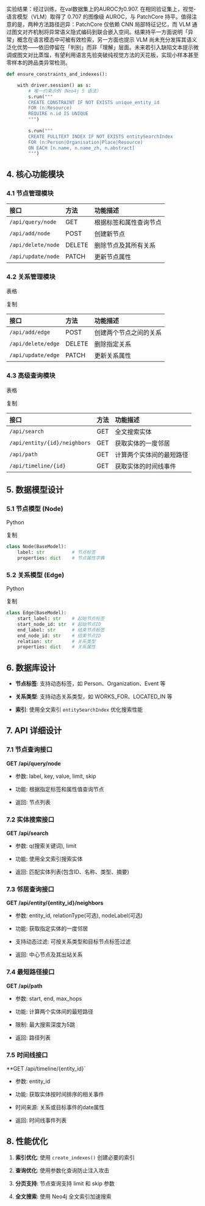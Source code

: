 实验结果：经过训练，在val数据集上的AUROC为0.907.
在相同验证集上，视觉-语言模型（VLM）取得了 0.707 的图像级 AUROC，与 PatchCore 持平。值得注意的是，两种方法路径迥异：PatchCore 仅依赖 CNN 局部特征记忆，而 VLM 通过图文对齐机制将异常语义隐式编码到联合嵌入空间。结果持平一方面说明「异常」概念在语言模态中可被有效检索，另一方面也提示 VLM 尚未充分发挥其语义泛化优势——依旧停留在「判别」而非「理解」层面。未来若引入缺陷文本提示微调或图文对比蒸馏，有望利用语言先验突破纯视觉方法的天花板，实现小样本甚至零样本的跨品类异常检测。
```python
def ensure_constraints_and_indexes():

    with driver.session() as s:
        # 唯一约束示例（Neo4j 5 语法）
        s.run("""
        CREATE CONSTRAINT IF NOT EXISTS unique_entity_id
        FOR (n:Resource)
        REQUIRE n.id IS UNIQUE
        """)
        
        s.run("""
        CREATE FULLTEXT INDEX IF NOT EXISTS entitySearchIndex
        FOR (n:Person|Organisation|Place|Resource)
        ON EACH [n.name, n.name_zh, n.abstract]
        """)
```
## 4. 核心功能模块

### 4.1 节点管理模块


|接口|方法|功能描述|
|:--|:--|:--|
|`/api/query/node`|GET|根据标签和属性查询节点|
|`/api/add/node`|POST|创建新节点|
|`/api/delete/node`|DELETE|删除节点及其所有关系|
|`/api/update/node`|PATCH|更新节点属性|

### 4.2 关系管理模块

表格

复制

|接口|方法|功能描述|
|:--|:--|:--|
|`/api/add/edge`|POST|创建两个节点之间的关系|
|`/api/delete/edge`|DELETE|删除指定关系|
|`/api/update/edge`|PATCH|更新关系属性|

### 4.3 高级查询模块

表格

复制

|接口|方法|功能描述|
|:--|:--|:--|
|`/api/search`|GET|全文搜索实体|
|`/api/entity/{id}/neighbors`|GET|获取实体的一度邻居|
|`/api/path`|GET|计算两个实体间的最短路径|
|`/api/timeline/{id}`|GET|获取实体的时间线事件|

## 5. 数据模型设计

### 5.1 节点模型 (Node)

Python

复制

```python
class Node(BaseModel):
    label: str          # 节点标签
    properties: dict    # 节点属性字典
```

### 5.2 关系模型 (Edge)

Python

复制

```python
class Edge(BaseModel):
    start_label: str    # 起始节点标签
    start_node_id: str  # 起始节点ID
    end_label: str      # 结束节点标签
    end_node_id: str    # 结束节点ID
    relation: str       # 关系类型
    properties: dict    # 关系属性
```

## 6. 数据库设计

- **节点标签**: 支持动态标签，如 Person、Organization、Event 等
    
- **关系类型**: 支持动态关系类型，如 WORKS_FOR、LOCATED_IN 等
    
- **索引**: 使用全文索引 `entitySearchIndex` 优化搜索性能
    

## 7. API 详细设计

### 7.1 节点查询接口

**GET /api/query/node**

- 参数: label, key, value, limit, skip
    
- 功能: 根据指定标签和属性值查询节点
    
- 返回: 节点列表
    

### 7.2 实体搜索接口

**GET /api/search**

- 参数: q(搜索关键词), limit
    
- 功能: 使用全文索引搜索实体
    
- 返回: 匹配实体列表(包含ID、名称、类型、摘要)
    

### 7.3 邻居查询接口

**GET /api/entity/{entity_id}/neighbors**

- 参数: entity_id, relationType(可选), nodeLabel(可选)
    
- 功能: 获取指定实体的一度邻居
    
- 支持动态过滤: 可按关系类型和目标节点标签过滤
    
- 返回: 中心节点及其出站关系
    

### 7.4 最短路径接口

**GET /api/path**

- 参数: start, end, max_hops
    
- 功能: 计算两个实体间的最短路径
    
- 限制: 最大搜索深度为5跳
    
- 返回: 路径列表
    

### 7.5 时间线接口

**GET /api/timeline/{entity_id}`

- 参数: entity_id
    
- 功能: 获取实体按时间排序的相关事件
    
- 时间来源: 关系或目标事件的date属性
    
- 返回: 时间线事件列表
    

## 8. 性能优化

1. **索引优化**: 使用 `create_indexes()` 创建必要的索引
    
2. **查询优化**: 使用参数化查询防止注入攻击
    
3. **分页支持**: 节点查询支持 limit 和 skip 参数
    
4. **全文搜索**: 使用 Neo4j 全文索引加速搜索